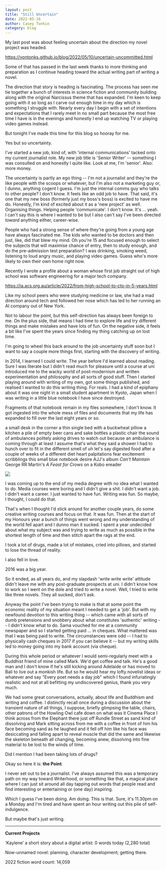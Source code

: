 ```yaml
---
layout: post
title: "Still Uncertain"
date: 2022-05-16
author: Casey Tonkin
category: blog
---
```

My last post was about feeling uncertain about the direction my novel project was headed.

<a href = 'https://vontonks.github.io/blog/2022/05/10/uncertain-uncommitted.html'>https://vontonks.github.io/blog/2022/05/10/uncertain-uncommitted.html</a>

Some of that has passed in the last week thanks to more thinking and preparation as I continue heading toward the actual writing part of writing a novel.

The direction that story is heading is fascinating. The process has seen me tie together a bunch of interests in science fiction and community building along with the 
original Narcissus theme that has expanded. I'm keen to keep going with it so long as I carve out enough time in my day which is something I struggle with. Nearly every 
day I begin with a set of intentions and expectations that I rarely meet in no small part because the most free time I have is in the evenings and honestly I end up watching TV or 
playing video games instead.

But tonight I've made this time for this blog so hooray for me.

Yes but so uncertainty.

I've started a new job, kind of, with 'internal communications' tacked onto my current journalist role. My new job title is 'Senior Writer' -- something I was consulted on and 
honestly I quite like. Look at me, I'm 'senior'. Also: more money.

The uncertainty is partly an ego thing -- I'm not a journalist and they're the like people with the scoops or whatever, but I'm also not a marketing guy or, I dunno, anything 
cogent I guess. I'm just the internal comms guy who talks to other people? I don't know. It feels like an odd job to have. That said, it's one that my new boss (formerly just my boss's boss) 
is excited to have me do. Honestly, I'm kind of excited about it as a 'new project' as well. Organising things. Helping people 'communicate'. I don't know. It's ... yeah. 
I can't say this is where I wanted to be but I also can't say I've been directed <em>toward</em> anything either, career-wise.

People who had a strong sense of where they're going from a young age have always fascinated me. The kids who wanted to be doctors and then just, like, did that blew my mind. 
Oh you're 15 and focused enough to select the subjects that will maximise chance of entry, then to study enough, and do the pre-admission test preparation? I was drinking, smoking weed, listening to loud angry music, and playing video games. Guess who's more likely to own their own home right now.

Recently I wrote a profile about a woman whose first job straight out of high school was software engineering for a major tech company.

<a href = 'https://ia.acs.org.au/article/2022/from-high-school-to-cto-in-5-years.html'>https://ia.acs.org.au/article/2022/from-high-school-to-cto-in-5-years.html</a>

Like my school peers who were studying medicine or law, she had a mad direction around tech and followed her nose which has led to her running an AI company out of New York. 

Not to labour the point, but this self-direction has always been foreign to me. On the plus side, that means I had time to explore life and try different things and make 
mistakes and have lots of fun. On the negative side, it feels a bit like I've spent the years since finding my thing catching up on lost time.

I'm going to wheel this back around to the job uncertainty stuff soon but I want to say a couple more things first, starting with the discovery of writing.

In 2014, I learned I could write. The year before I'd learned about reading. Sure I was literate but I didn't read much for pleasure until a course at uni introduced me to 
the wacky world of post-modernism and written experimentation and philosophy and all sorts of good stuff. Then I started playing around with writing of my own, got some things 
published, and realised I wanted to do this writing thing. For reals. I had a kind of epiphany about it was one night in a small student apartment in Kyoto, Japan when I was 
writing in a little blue notebook I have since destroyed.

Fragments of that notebook remain in my files somewhere, I don't know. It got ingested into the whole mess of files and documents that my life has expanded to fill over the last 
eight years or so.

a small desk in the corner a thin single bed with a buckwheat pillow a kitchen a pile of empty beer cans and sake bottles a plastic chair the sound of ambulances politely asking 
drives to watch out because an ambulance is coming through at least I assume that's what they said a shower I had to hunch over to fit in the different smell of uh let's 
say digested food after a couple of weeks of a different diet heart palpitations fear excitement scribblings this small blue notebook desire AJJ's album <em>Can't Maintain</em> 
George RR Martin's <em>A Feast for Crows</em> on a Kobo ereader

<img src='https://upload.wikimedia.org/wikipedia/en/c/c3/Cant_Maintain.jpg'>

I was coming up to the end of my media degree with no idea what I wanted to do. Media courses were boring and I didn't give a shit. 
I didn't want a job. I didn't want a career. I just wanted to have fun. Writing was fun. So maybe, I thought, I could do that.

That's when I thought I'd stick around for another couple years, do some creative writing courses and focus on that. It was fun. Then at the start of my Honours year a bunch of things went wrong and 
my understanding of the world fell apart and I dunno man it sucked. I spent a year undecided about what my subject was and trying to write as much as possible in the shortest 
length of time and then stitch apart the rags at the end. 

I took a lot of drugs, made a lot of mistakes, cried into pillows, and started to lose the thread of reality.

I also fell in love. 

2016 was a big year.

So it ended, as all years do, and my slapdash 'write write write' attitude didn't leave me with any post-graduate prospects at uni. I didn't know how to work so I went 
on the dole and tried to write a novel. Well, I tried to write like three novels. They all sucked, don't ask.

Anyway the point I've been trying to make is that at some point the economic reality of my situation meant I needed to get a 'job'. But with my newfound devotion to this writing 
thing -- which came with all sorts of dumb pretensions and snobbery about what constitutes 'authentic' writing -- I didn't know what to do. Sama vouched for me at 
a community newspaper and so I started getting paid ... in cheques. What mattered was that I was being paid to write. The circumstances were odd -- I had to physically cash 
cheques in 2017 if you can believe it -- but my writing skills led to money going into my bank account (via cheque).

During this whole period or whatever I would semi-regularly meet with a Buddhist friend of mine called Mark. We'd get coffee and talk. He's a good man and I don't know if he's 
still kicking around Adelaide or has moved to Bali to live out a monkish life. But so he would hear my lofty novelist ideas or whatever and say "Every poet needs a day job" 
which I found infuriatingly realistic and not at all befitting my undiscovered genius, thank you very much.

We had some great conversations, actually, about life and Buddhism and writing and coffee. I distinctly recall once during a discussion about the transient nature of 
all things, I suppose, briefly glimpsing the table, chairs, other patrons of the Howling Owl cafe down on what was it Cinema Place I think across from the Elephant there 
just off Rundle Street as sand kind of dissolving and Mark sitting across from me with a coffee in front of him his face becoming sand as he laughed and it fell off him 
like his face was desiccating and falling apart to reveal muscle that did the same and likewise the skeleton beneath all changing, becoming anew, dissolving into fine material 
to be lost to the winds of time.

Did I mention I had been taking lots of drugs?

Okay so here it is: <strong>the Point</strong>.

I never set out to be a journalist. I've always assumed this was a temporary path on my way toward Writerhood, or something like that, a magical place where I can just 
sit around all day tapping out words that people read and find interesting or entertaining or (one day) inspiring.

Which I guess I've been doing. Am doing. This is that. Sure, it's 11.30pm on a Monday and I'm tired and have spent an hour writing out this pile of self-indulgence.

But maybe that's just writing.

_________

<strong>Current Projects</strong>

‘Kaylene’ a short story about a digital artist: 0 words today (2,280 total)

Now-unnamed novel: planning, character development; getting there.

2022 fiction word count: 14,059
